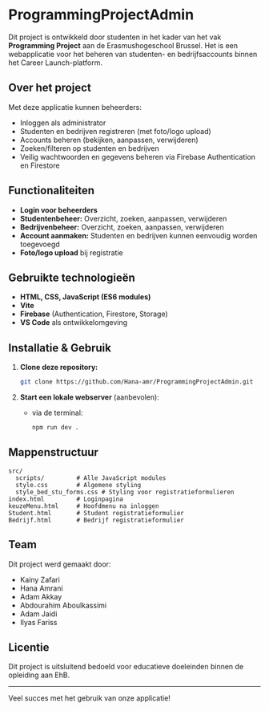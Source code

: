 # ProgrammingProjectAdmin

Dit project is ontwikkeld door studenten in het kader van het vak **Programming Project** aan de Erasmushogeschool Brussel. Het is een webapplicatie voor het beheren van studenten- en bedrijfsaccounts binnen het Career Launch-platform.

## Over het project

Met deze applicatie kunnen beheerders:
- Inloggen als administrator
- Studenten en bedrijven registreren (met foto/logo upload)
- Accounts beheren (bekijken, aanpassen, verwijderen)
- Zoeken/filteren op studenten en bedrijven
- Veilig wachtwoorden en gegevens beheren via Firebase Authentication en Firestore

## Functionaliteiten

- **Login voor beheerders**
- **Studentenbeheer:** Overzicht, zoeken, aanpassen, verwijderen
- **Bedrijvenbeheer:** Overzicht, zoeken, aanpassen, verwijderen
- **Account aanmaken:** Studenten en bedrijven kunnen eenvoudig worden toegevoegd
- **Foto/logo upload** bij registratie

## Gebruikte technologieën

- **HTML, CSS, JavaScript (ES6 modules)**
- **Vite**
- **Firebase** (Authentication, Firestore, Storage)
- **VS Code** als ontwikkelomgeving

## Installatie & Gebruik

1. **Clone deze repository:**
   ```bash
   git clone https://github.com/Hana-amr/ProgrammingProjectAdmin.git
   ```

3. **Start een lokale webserver** (aanbevolen):
   - via de terminal:
     ```bash
     npm run dev .
     ```

## Mappenstructuur

```
src/
  scripts/         # Alle JavaScript modules
  style.css        # Algemene styling
  style_bed_stu_forms.css # Styling voor registratieformulieren
index.html         # Loginpagina
keuzeMenu.html     # Hoofdmenu na inloggen
Student.html       # Student registratieformulier
Bedrijf.html       # Bedrijf registratieformulier
```

## Team

Dit project werd gemaakt door:
- Kainy Zafari
- Hana Amrani
- Adam Akkay
- Abdourahim Aboulkassimi
- Adam Jaidi
- Ilyas Fariss

## Licentie

Dit project is uitsluitend bedoeld voor educatieve doeleinden binnen de opleiding aan EhB.

---

Veel succes met het gebruik van onze applicatie!
